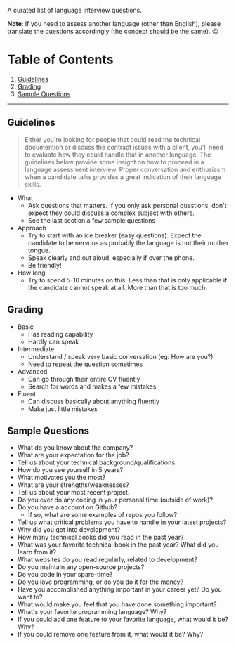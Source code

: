 A curated list of language interview questions.

**Note**: If you need to assess another language (other than English), please translate the questions accordingly (the concept should be the same). :wink:

# Table of Contents

  1. [Guidelines](#guidelines)
  1. [Grading](#grading)
  1. [Sample Questions](#sample-questions)
  
----
## <a name='guidelines'>Guidelines</a>

>Either you're looking for people that could read the technical documention or discuss the contract issues with a client, you'll need to evaluate how they could handle that in another language. The guidelines below provide some insight on how to proceed in a language assessment interview. Proper conversation and enthusiasm when a candidate talks provides a great indication of their language skills. 

* What
	* Ask questions that matters. If you only ask personal questions, don't expect they could discuss a complex subject with others.
	* See the last section a few sample questions
* Approach
	* Try to start with an ice breaker (easy questions). Expect the candidate to be nervous as probably the language is not their mother tongue.
	* Speak clearly and out aloud, especially if over the phone.
	* Be friendly!
* How long
	* Try to spend 5-10 minutes on this. Less than that is only applicable if the candidate cannot speak at all. More than that is too much.

## <a name='Grading'>Grading</a>

* Basic
	* Has reading capability
  * Hardly can speak  
* Intermediate
	* Understand / speak very basic conversation (eg: How are you?)
  * Need to repeat the question sometimes
* Advanced
	* Can go through their entire CV fluently
  * Search for words and makes a few mistakes  
* Fluent
	* Can discuss basically about anything fluently
  * Make just little mistakes  

## <a name='sample-questions'>Sample Questions</a>

* What do you know about the company?
* What are your expectation for the job?
* Tell us about your technical background/qualifications.
* How do you see yourself in 5 years?
* What motivates you the most?
* What are your strengths/weaknesses?
* Tell us about your most recent project.
* Do you ever do any coding in your personal time (outside of work)?
* Do you have a account on Github?
  * If so, what are some examples of repos you follow?
* Tell us what critical problems you have to handle in your latest projects?
* Why did you get into development?
* How many technical books did you read in the past year?
* What was your favorite technical book in the past year? What did you learn from it?
* What websites do you read regularly, related to development?
* Do you maintain any open-source projects?
* Do you code in your spare-time?
* Do you love programming, or do you do it for the money?
* Have you accomplished anything important in your career yet? Do you want to?
* What would make you feel that you have done something important?
* What's your favorite programming language? Why?
* If you could add one feature to your favorite language, what would it be? Why?
* If you could remove one feature from it, what would it be? Why?
